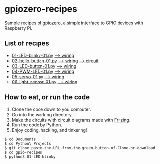 # gpiozero-recipes

Sample recipes of [gpiozero](https://gpiozero.readthedocs.io/en/stable/index.html), a simple interface to GPIO devices with Raspberry Pi.

## List of recipes

- [01-LED-blinky-01.py](./01-LED-blinky-01.py)   [--> wiring](images/01-LED-blinky-01_bb.jpg)
- [02-hello-button-01.py](./02-hello-button-01.py)   [--> wiring](images/02-hello-button-01_bb.jpg)  [--> circuit](images/02-hello-button-01_schem.jpg)
- [03-LED-button-01.py](./03-LED-button-01.py)   [--> wiring](images/03-LED-button-01_bb.jpg)
- [04-PWM-LED-01.py](./04-PWM-LED-01.py)   [--> wiring](images/04-PWM-LED-01_bb.jpg)
- [05-servo-01.py](./05-servo-01.py)   [--> wiring](images/05-servo-01_bb.jpg)
- [06-light-sensor-01.py](./06-light-sensor-01.py)   [--> wiring](images/06-light-sensor-01_bb.jpg)

## How to eat, or run the code

1. Clone the code down to you computer.
2. Go into the working directory.
3. Make the circuits with circuit diagrams made with [Fritzing](http://fritzing.org/home/).
4. Run the code by Python.
5. Enjoy coding, hacking, and tinkering!

```
$ cd Documents
$ cd Python\ Projects
$ git clone paste-the-URL-from-the-green-button-of-Clone-or-download
$ cd gpio-recipes
$ python3 01-LED-blinky
```
